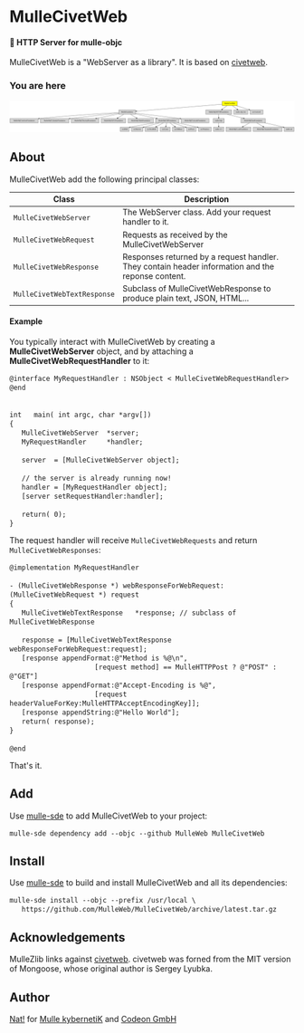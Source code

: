 # MulleCivetWeb

#### 🦊 HTTP Server for mulle-objc

MulleCivetWeb is a "WebServer as a library". It is based on
[civetweb](//github.com/civetweb/civetweb).


### You are here

![Overview](overview.dot.svg)


## About

MulleCivetWeb add the following principal classes:

Class                       | Description
----------------------------|-----------
`MulleCivetWebServer`       | The WebServer class. Add your request handler to it.
`MulleCivetWebRequest`      | Requests as received by the MulleCivetWebServer
`MulleCivetWebResponse`     | Responses returned by a request handler. They contain header information and the reponse content.
`MulleCivetWebTextResponse` | Subclass of MulleCivetWebResponse to produce plain text, JSON, HTML...

#### Example

You typically interact with MulleCivetWeb by creating a
**MulleCivetWebServer** object, and by attaching a
**MulleCivetWebRequestHandler** to it:


``` objc
@interface MyRequestHandler : NSObject < MulleCivetWebRequestHandler>
@end


int   main( int argc, char *argv[])
{
   MulleCivetWebServer  *server;
   MyRequestHandler     *handler;

   server  = [MulleCivetWebServer object];

   // the server is already running now!
   handler = [MyRequestHandler object];
   [server setRequestHandler:handler];

   return( 0);
}
```

The request handler will receive `MulleCivetWebRequests` and return
`MulleCivetWebResponses`:

``` objc
@implementation MyRequestHandler

- (MulleCivetWebResponse *) webResponseForWebRequest:(MulleCivetWebRequest *) request
{
   MulleCivetWebTextResponse   *response; // subclass of MulleCivetWebResponse

   response = [MulleCivetWebTextResponse webResponseForWebRequest:request];
   [response appendFormat:@"Method is %@\n",
                     [request method] == MulleHTTPPost ? @"POST" : @"GET"]
   [response appendFormat:@"Accept-Encoding is %@",
                     [request headerValueForKey:MulleHTTPAcceptEncodingKey]];
   [response appendString:@"Hello World"];
   return( response);
}

@end
```

That's it.


## Add

Use [mulle-sde](//github.com/mulle-sde) to add MulleCivetWeb to your project:

```
mulle-sde dependency add --objc --github MulleWeb MulleCivetWeb
```

## Install

Use [mulle-sde](//github.com/mulle-sde) to build and install MulleCivetWeb and
all its dependencies:

```
mulle-sde install --objc --prefix /usr/local \
   https://github.com/MulleWeb/MulleCivetWeb/archive/latest.tar.gz
```

## Acknowledgements

MulleZlib links against [civetweb](https://github.com/civetweb/civetweb).
civetweb was forned from the MIT version of Mongoose, whose original author
is Sergey Lyubka.


## Author

[Nat!](//www.mulle-kybernetik.com/weblog) for
[Mulle kybernetiK](//www.mulle-kybernetik.com) and
[Codeon GmbH](//www.codeon.de)
